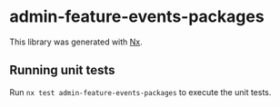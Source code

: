# admin-feature-events-packages

This library was generated with [Nx](https://nx.dev).

## Running unit tests

Run `nx test admin-feature-events-packages` to execute the unit tests.
